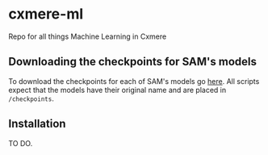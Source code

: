 # cxmere-ml

Repo for all things Machine Learning in Cxmere

## Downloading the checkpoints for SAM's models

To download the checkpoints for each of SAM's models go [here](https://github.com/facebookresearch/segment-anything#model-checkpoints). All scripts expect that the models have their original name and are placed in `/checkpoints`.

## Installation

TO DO.
